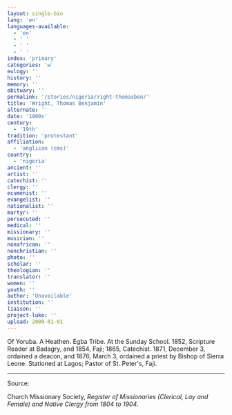 ```yaml
---
layout: single-bio
lang: 'en'
languages-available:
  - 'en'
  - ' '
  - ' '
  - ' '
index: 'primary'
categories: 'w'
eulogy: ''
history: ''
memory: ''
obituary: ''
permalink: '/stories/nigeria/right-thomasben/'
title: 'Wright, Thomas Benjamin'
alternate: ''
date: '1800s'
century:
  - '19th'
tradition: 'protestant'
affiliation:
  - 'anglican (cms)'
country:
  - 'nigeria'
ancient: ''
artist: ''
catechist: ''
clergy: ''
ecumenist: ''
evangelist: ''
nationalist: ''
martyr: ''
persecuted: ''
medical: ''
missionary: ''
musician: ''
nonafrican: ''
nonchristian: ''
photo: ''
scholar: ''
theologian: ''
translator: ''
women: ''
youth: ''
author: 'Unavailable'
institution: ''
liaison: ''
project-luke: ''
upload: 2000-01-01
---
```



Of Yoruba.  A Heathen.  Egba Tribe.  At the Sunday School.  1852, Scripture Reader at Badagry, and 1854, Faji; 1865, Catechist.  1871, December 3, ordained a deacon, and 1876, March 3, ordained a priest by Bishop of Sierra Leone.  Stationed at Lagos; Pastor of St. Peter's, Faji.



---

Source:

Church Missionary Society, *Register of Missionaries (Clerical, Lay and Female) and Native Clergy from 1804 to 1904*.